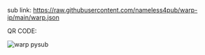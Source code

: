 sub link:
https://raw.githubusercontent.com/nameless4pub/warp-ip/main/warp.json

QR CODE:

![warp pysub](https://github.com/nameless4pub/warp-ip/assets/125909629/e3089ea8-c1ea-4e65-8a4e-dc0edf2eb5f8)
